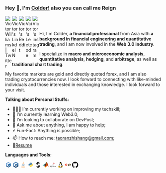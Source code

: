 ### Hey 🤗, I'm [Colder!](https://github.com/taoranzhishang) also you can call me Reign

<a href="">
  <img align="left" alt="Victor Williams | Twitter" width="22px" src="https://cdn.jsdelivr.net/npm/simple-icons@v3/icons/twitter.svg" />
</a>
<a href="">
  <img align="left" alt="Victor's LinkdeIN" width="22px" src="https://cdn.jsdelivr.net/npm/simple-icons@v3/icons/linkedin.svg" />
</a>
<a href="">
  <a href="Telegram" width="22px" src="https://cdn.jsdelivr.net/npm/simple-icons@v3/icons/telegram.svg" />
</a>
<a href="">
  <img align="left" alt="Victor's Reddit" width="22px" src="https://cdn.jsdelivr.net/npm/simple-icons@v3/icons/reddit.svg" />
</a>
<a href="">
  <img align="left" alt="Vcitor's Leetcode" width="22px" src="https://cdn.jsdelivr.net/npm/simple-icons@v3/icons/leetcode.svg" />
</a>
<a href="">
  <img align="left" alt="Victor's instagram" width="22px" src="https://cdn.jsdelivr.net/npm/simple-icons@v3/icons/instagram.svg" />
</a>

<br />
<br />

Hi, I'm Colder, **a financial professional** from Asia with **a background in financial engineering and quantitative trading**, and I am now involved in the **Web 3.0 industry**. 

I specialize in **macro and microeconomic analysis**, **quantitative analysis**, **hedging**, and **arbitrage**, as well as **traditional chart trading**. 

My favorite markets are gold and directly quoted forex, and I am also trading cryptocurrencies now. I look forward to connecting with like-minded individuals and those interested in exchanging knowledge. I look forward to your visit.



**Talking about Personal Stuffs:**

- 👨🏽‍💻 I’m currently working on improving my techskill;
- 🌱 I’m currently learning Web3.0;
- 👯 I’m looking to collaborate on DevPost;
- 💬 Ask me about anything, I am happy to help;
- ⚡️ Fun-Fact: Anything is possible;
- 📫 How to reach me: taoranzhishang@gmail.com;
- 📝[Resume]()

**Languages and Tools:**


<code><img height="20" src="https://github.com/github/explore/blob/main/topics/c/c.png"></code>
<code><img height="20" src="https://github.com/github/explore/blob/main/topics/cpp/cpp.png"></code>
<code><img height="20" src="https://github.com/github/explore/blob/main/topics/java/java.png"></code>
<code><img height="20" src="https://github.com/github/explore/blob/main/topics/python/python.png"></code>
<code><img height="20" src="https://github.com/github/explore/blob/main/topics/solidity/solidity.png"></code>
<code><img height="20" src="https://github.com/github/explore/blob/main/topics/matlab/matlab.png"></code>
<code><img height="20" src="https://github.com/github/explore/blob/main/topics/sql-server/sql-server.png"></code>
<code><img height="20" src="https://github.com/github/explore/blob/main/topics/linux/linux.png"></code>
<code><img height="20" src="https://github.com/github/explore/blob/main/topics/git/git.png"></code>
<code><img height="20" src="https://github.com/github/explore/blob/main/topics/github/github.png"></code>


